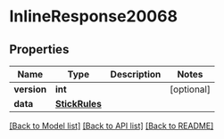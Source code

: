 # InlineResponse20068

## Properties
Name | Type | Description | Notes
------------ | ------------- | ------------- | -------------
**version** | **int** |  | [optional] 
**data** | [**StickRules**](StickRules.md) |  | 

[[Back to Model list]](../README.md#documentation-for-models) [[Back to API list]](../README.md#documentation-for-api-endpoints) [[Back to README]](../README.md)

